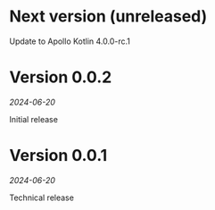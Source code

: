 # Next version (unreleased)

Update to Apollo Kotlin 4.0.0-rc.1

# Version 0.0.2
_2024-06-20_

Initial release

# Version 0.0.1
_2024-06-20_

Technical release 

